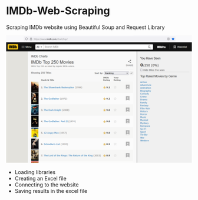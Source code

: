 # IMDb-Web-Scraping
Scraping IMDb website using Beautiful Soup and Request Library

<img src = "images/Screenshot 2022-03-08 131718.png" width = "1000">

* Loading libraries
* Creating an Excel file
* Connecting to the website
* Saving results in the excel file